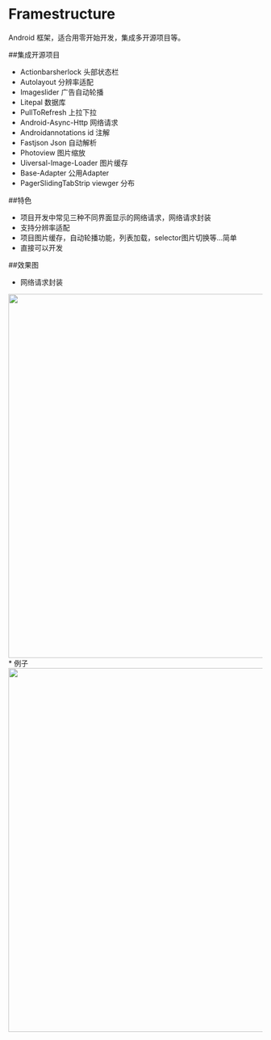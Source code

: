 
# Framestructure
Android 框架，适合用零开始开发，集成多开源项目等。


##集成开源项目
* Actionbarsherlock 头部状态栏
* Autolayout 分辨率适配
* Imageslider 广告自动轮播
* Litepal 数据库
* PullToRefresh 上拉下拉
* Android-Async-Http 网络请求
* Androidannotations id 注解
* Fastjson Json 自动解析
* Photoview 图片缩放
* Uiversal-Image-Loader 图片缓存
* Base-Adapter 公用Adapter
* PagerSlidingTabStrip  viewger 分布

##特色
* 项目开发中常见三种不同界面显示的网络请求，网络请求封装
* 支持分辨率适配
* 项目图片缓存，自动轮播功能，列表加载，selector图片切换等...简单
* 直接可以开发



##效果图
* 网络请求封装
<img src="http.bmp" width="720px"/>
* 例子
<img src="home.png" width="720px"/>

